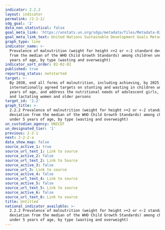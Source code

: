 ```yaml
---
indicator: 2.2.2
layout: indicator
permalink: /2-2-2/
sdg_goal: '2'
data_non_statistical: false
goal_meta_link: 'https://unstats.un.org/sdgs/metadata/files/Metadata-02-02-02a.pdf'
goal_meta_link_text: United Nations Sustainable Development Goals Metadata (pdf 232kB)
graph_type: line
indicator_name: >-
  Prevalence of malnutrition (weight for height >+2 or <-2 standard deviation
  from the median of the WHO Child Growth Standards) among children under 5
  years of age, by type (wasting and overweight)
indicator_sort_order: 02-02-02
published: true
reporting_status: notstarted
target: >-
  By 2030, end all forms of malnutrition, including achieving, by 2025, the
  internationally agreed targets on stunting and wasting in children under 5
  years of age, and address the nutritional needs of adolescent girls, pregnant
  and lactating women and older persons
target_id: '2.2'
graph_title: >-
  2.2.2 Prevalence of malnutrition (weight for height >+2 or <-2 standard
  deviation from the median of the WHO Child Growth Standards) among children
  under 5 years of age, by type (wasting and overweight)
un_custodian_agency: UNICEF
un_designated_tier: '1'
previous: 2-2-1
next: 2-2-2-a
data_show_map: false
source_active_1: true
source_url_text_1: Link to source
source_active_2: false
source_url_text_2: Link to Source
source_active_3: false
source_url_3: Link to source
source_active_4: false
source_url_text_4: Link to source
source_active_5: false
source_url_text_5: Link to source
source_active_6: false
source_url_text_6: Link to source
title: Untitled
national_indicator_available: >-
  2.2.2 Prevalence of malnutrition (weight for height >+2 or <-2 standard
  deviation from the median of the WHO Child Growth Standards) among children
  under 5 years of age, by type (wasting and overweight)
---
```

